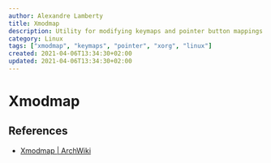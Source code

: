 ```yaml
---
author: Alexandre Lamberty
title: Xmodmap 
description: Utility for modifying keymaps and pointer button mappings in Xorg
category: Linux
tags: ["xmodmap", "keymaps", "pointer", "xorg", "linux"]
created: 2021-04-06T13:34:30+02:00
updated: 2021-04-06T13:34:30+02:00
---
```

# Xmodmap


## References

- [Xmodmap | ArchWiki](https://wiki.archlinux.org/title/xmodmap)
